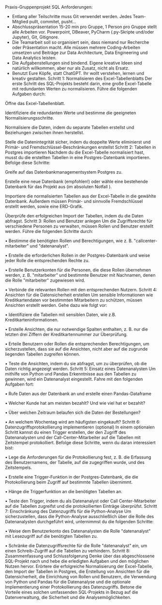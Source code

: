 Praxis-Gruppenprojekt SQL
Anforderungen:
- Entlang aller Teilschritte muss Git verwendet werden. Jedes Team-Mitglied pullt, commitet, pusht…
- Abschlusspräsentation 15-20 min pro Gruppe, 1 Person pro Gruppe stellt alle Arbeiten vor. Powerpoint, DBeaver, PyCharm (.py-Skripte und/oder Jupyter), Git, Gitignore.
- Die Teamarbeit soll so organisiert sein, dass niemand nur Recherche oder Präsentation macht. Alle müssen mehrere Coding-Arbeiten umsetzen und Beiträge zur Data Architecture, Data Engineering und Data Analytics leisten.
- Die Aufgabenstellungen sind bindend. Eigene kreative Ideen sind natürlich willkommen, aber nur als Zusatz, nicht als Ersatz.
- Benutzt Eure Köpfe, statt ChatGPT. Ihr wollt verstehen, lernen und kreativ gestalten.
Schritt 1: Normalisieren des Excel-Tabellenblatts
Der erste Schritt des SQL-Projekts besteht darin, eine große Excel-Tabelle mit redundanten Werten zu normalisieren. Führe die folgenden Aufgaben durch:

Öffne das Excel-Tabellenblatt.

Identifiziere die redundanten Werte und bestimme die geeigneten Normalisierungsschritte.

Normalisiere die Daten, indem du separate Tabellen erstellst und Beziehungen zwischen ihnen herstellst.

Stelle die Datenintegrität sicher, indem du doppelte Werte eliminierst und Primär- und Fremdschlüssel-Beschränkungen erstellst
Schritt 2: Tabellen in Postgres importieren
Nachdem du die Excel-Tabelle normalisiert hast, musst du die erstellten Tabellen in eine Postgres-Datenbank importieren. Befolge diese Schritte:

Greife auf das Datenbankmanagementsystem Postgres zu.

Erstelle eine neue Datenbank (empfohlen!) oder wähle eine bestehende Datenbank für das Projekt aus (im absoluten Notfall ).

Importiere die normalisierten Tabellen aus der Excel-Tabelle in die gewählte Datenbank. Außerdem müssen Primär- und sinnvolle Fremdschlüssel erstellt werden, sowie eine ERD-Grafik.

Überprüfe den erfolgreichen Import der Tabellen, indem du die Daten abfragst.
Schritt 3: Rollen und Benutzer anlegen
Um die Zugriffsrechte für verschiedene Personen zu verwalten, müssen Rollen und Benutzer erstellt werden. Führe die folgenden Schritte durch:

• Bestimme die benötigten Rollen und Berechtigungen, wie z. B. "callcenter-mitarbeiter" und "datenanalyst".

• Erstelle die erforderlichen Rollen in der Postgres-Datenbank und weise jeder Rolle die entsprechenden Rechte zu.

• Erstelle Benutzerkonten für die Personen, die diese Rollen übernehmen werden, z. B. "mitarbeiter" und bestimmte Benutzer mit Nachnamen, denen die Rolle "mitarbeiter" zugewiesen wird.

• Verbinde die relevanten Rollen mit den entsprechenden Nutzern.
Schritt 4: Ansichten für die Datensicherheit erstellen
Um sensible Informationen wie Kreditkartendaten vor bestimmten Mitarbeitern zu schützen, müssen Ansichten erstellt werden. Gehe dazu wie folgt vor:

• Identifiziere die Tabellen mit sensiblen Daten, wie z.B. Kreditkarteninformationen.

• Erstelle Ansichten, die nur notwendige Spalten enthalten, z. B. nur die letzten drei Ziffern der Kreditkartennummer zur Überprüfung.

• Erteile Benutzern oder Rollen die entsprechenden Berechtigungen, um sicherzustellen, dass sie auf die Ansichten, nicht aber auf die zugrunde liegenden Tabellen zugreifen können.

• Teste die Ansichten, indem du sie abfragst, um zu überprüfen, ob die Daten richtig angezeigt werden.
Schritt 5: Einsatz eines Datenanalysten
Um mithilfe von Python und Pandas Erkenntnisse aus den Tabellen zu gewinnen, wird ein Datenanalyst eingestellt. Fahre mit den folgenden Aufgaben fort:

• Rufe Daten aus der Datenbank an und erstelle einen Pandas-Dataframe

• Welcher Kunde hat am meisten bezahlt? Und wie viel hat er bezahlt?

• Über welchen Zeitraum belaufen sich die Daten der Bestellungen?

• An welchem Wochentag wird am häufigsten eingekauft?
Schritt 6: Datenzugriffsprotokollierung implementieren (optional)
In einem optionalen Schritt kannst du einen Trigger erstellen, der den Zugriff des Datenanalysten und der Call-Center-Mitarbeiter auf die Tabellen mit Zeitstempel protokolliert. Befolge diese Schritte, wenn du daran interessiert bist:

• Lege die Anforderungen für die Protokollierung fest, z. B. die Erfassung des Benutzernamens, der Tabelle, auf die zugegriffen wurde, und des Zeitstempels.

• Erstelle eine Trigger-Funktion in der Postgres-Datenbank, die die Protokollierung beim Zugriff auf bestimmte Tabellen übernimmt.

• Hänge die Triggerfunktion an die benötigten Tabellen an.

• Teste den Trigger, indem du als Datenanalyst oder Call Center-Mitarbeiter auf die Tabellen zugreifst und die protokollierten Einträge überprüfst.
Schritt 7: Einschränkung des Datenzugriffs für die Python-Analyse
Um sicherzustellen, dass die Python-Analyse ausschließlich über die Rolle des Datenanalysten durchgeführt wird, unternimmst du die folgenden Schritte:

• Weise dem Benutzerkonto des Datenanalysten die Rolle "datenanalyst" mit Lesezugriff auf die benötigten Tabellen zu.

• Schränke die Datenzugriffsrechte für die Rolle "datenanalyst" ein, um einen Schreib-Zugriff auf die Tabellen zu verhindern.
Schritt 8: Zusammenfassung und Schlussfolgerung
Denke über das abgeschlossene SQL-Projekt nach und hebe die erledigten Aufgaben und den möglichen Nutzen hervor. Erörtere die erfolgreiche Normalisierung der Excel-Tabelle, den Import der Tabellen in Postgres, die Erstellung von Ansichten für die Datensicherheit, die Einrichtung von Rollen und Benutzern, die Verwendung von Python und Pandas für die Datenanalyse und die optionale Implementierung einer Protokollierung des Datenzugriffs. Betone die Vorteile eines solchen umfassenden SQL-Projekts in Bezug auf die Datenverwaltung, die Sicherheit und die Analysemöglichkeiten.
